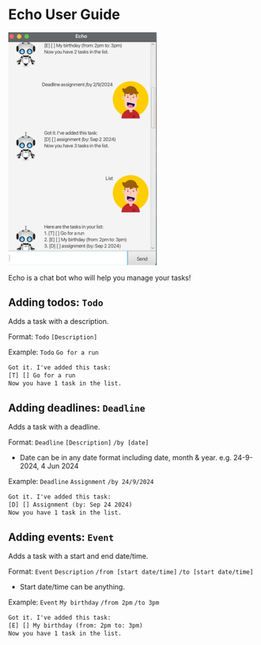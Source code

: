 # Echo User Guide

<img src="Ui.png" width="300">

Echo is a chat bot who will help you manage your tasks!

## Adding todos: `Todo`

Adds a task with a description.

Format: `Todo` `[Description]`

Example: `Todo` `Go for a run`

```
Got it. I've added this task:
[T] [] Go for a run
Now you have 1 task in the list.
```

## Adding deadlines: `Deadline`

Adds a task with a deadline.

Format: `Deadline` `[Description]` `/by [date]`
- Date can be in any date format including date, month & year.
e.g. 24-9-2024, 4 Jun 2024

Example: `Deadline` `Assignment` `/by 24/9/2024`

```
Got it. I've added this task:
[D] [] Assignment (by: Sep 24 2024)
Now you have 1 task in the list.
```

## Adding events: `Event`

Adds a task with a start and end date/time.

Format: `Event` `Description` `/from [start date/time]` `/to [start date/time]`
- Start date/time can be anything.

Example: `Event` `My birthday` `/from 2pm` `/to 3pm`

```
Got it. I've added this task:
[E] [] My birthday (from: 2pm to: 3pm)
Now you have 1 task in the list.
```